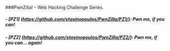 ###PwnZilla! - Web Hacking Challenge Series.
##### - [PZ1] (https://github.com/stasinopoulos/PwnZilla/PZ1/): Pwn me, if you can!
##### - [PZ2] (https://github.com/stasinopoulos/PwnZilla/PZ2/): Pwn me, if you can... again!
